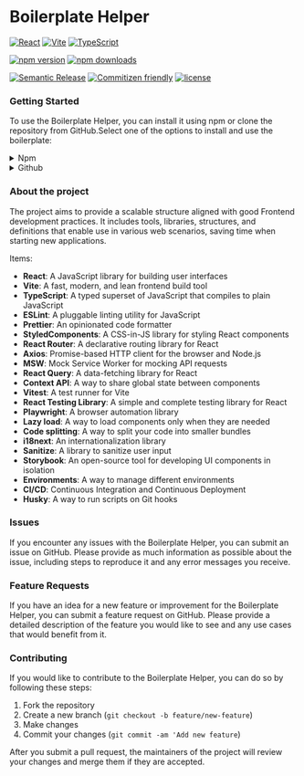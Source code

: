 # Boilerplate Helper

[![React](https://img.shields.io/badge/React-20232A?style=for-the-badge&logo=react&logoColor=61DAFB)](https://reactjs.org/)
[![Vite](https://img.shields.io/badge/Vite-B73BFE?style=for-the-badge&logo=vite&logoColor=FFD62E)](https://vitejs.dev/)
[![TypeScript](https://img.shields.io/badge/TypeScript-007ACC?style=for-the-badge&logo=typescript&logoColor=white)](https://www.typescriptlang.org/)


[![npm version](https://img.shields.io/npm/v/boilerplate-helper.svg?style=flat-square)](https://www.npmjs.com/package/boilerplate-helper)
[![npm downloads](https://img.shields.io/npm/dm/boilerplate-helper.svg?style=flat-square)](https://www.npmjs.com/package/boilerplate-helper)

[![Semantic Release](https://img.shields.io/badge/%20%20%F0%9F%93%A6%F0%9F%9A%80-semantic--release-e10079.svg?style=flat-square)]()
[![Commitizen friendly](https://img.shields.io/badge/commitizen-friendly-brightgreen.svg)](http://commitizen.github.io/cz-cli/)
[![license](https://img.shields.io/badge/License-MIT-blue.svg)](https://github.com/thelucasanderson/boilerplate-helper/blob/main/LICENSE)


### Getting Started

To use the Boilerplate Helper, you can install it using npm or clone the repository from GitHub.Select one of the options to install and use the boilerplate:

<details>
  <summary>Npm</summary>
  To get started with the Boilerplate Helper, you can install the package from NPM:

  ```bash
    npm install boilerplate-helper
  ```

  After installing the package, you can run the following command to start the Boilerplate Helper:

  ```bash
    npx boilerplate-helper
  ```
</details>

<details>
  <summary>Github</summary>
    To get started with the Boilerplate Helper, you can clone the repository from GitHub:

    ```bash
      git clone https://github.com/thelucasanderson/boilerplate-helper.git
    ```

    After cloning the repository, navigate to the project directory and install the dependencies:

    ```bash
      cd boilerplate-helper
      npm install
    ```

    Once the dependencies are installed, you can start the development server:

    ```bash
      npm run start
    ```
</details>

### About the project
The project aims to provide a scalable structure aligned with good Frontend development practices. It includes tools, libraries, structures, and definitions that enable use in various web scenarios, saving time when starting new applications.

Items: 

- **React**: A JavaScript library for building user interfaces
- **Vite**: A fast, modern, and lean frontend build tool
- **TypeScript**: A typed superset of JavaScript that compiles to plain JavaScript
- **ESLint**: A pluggable linting utility for JavaScript
- **Prettier**: An opinionated code formatter
- **StyledComponents**: A CSS-in-JS library for styling React components
- **React Router**: A declarative routing library for React
- **Axios**: Promise-based HTTP client for the browser and Node.js
- **MSW**: Mock Service Worker for mocking API requests
- **React Query**: A data-fetching library for React
- **Context API**: A way to share global state between components
- **Vitest**: A test runner for Vite
- **React Testing Library**: A simple and complete testing library for React
- **Playwright**: A browser automation library
- **Lazy load**: A way to load components only when they are needed
- **Code splitting**: A way to split your code into smaller bundles
- **i18next**: An internationalization library
- **Sanitize**: A library to sanitize user input
- **Storybook**: An open-source tool for developing UI components in isolation
- **Environments**: A way to manage different environments
- **CI/CD**: Continuous Integration and Continuous Deployment
- **Husky**: A way to run scripts on Git hooks

### Issues

If you encounter any issues with the Boilerplate Helper, you can submit an issue on GitHub. Please provide as much information as possible about the issue, including steps to reproduce it and any error messages you receive.

### Feature Requests

If you have an idea for a new feature or improvement for the Boilerplate Helper, you can submit a feature request on GitHub. Please provide a detailed description of the feature you would like to see and any use cases that would benefit from it.

### Contributing

If you would like to contribute to the Boilerplate Helper, you can do so by following these steps:

1. Fork the repository
2. Create a new branch (`git checkout -b feature/new-feature`)
3. Make changes
4. Commit your changes (`git commit -am 'Add new feature`)

After you submit a pull request, the maintainers of the project will review your changes and merge them if they are accepted.
